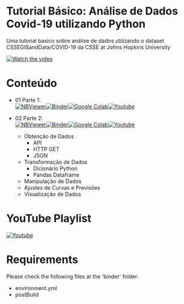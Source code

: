 # Tutorial Básico: Análise de Dados Covid-19 utilizando Python

Uma tutorial basico sobre análise de dados utilizando o dataset CSSEGISandData/COVID-19 da CSSE at Johns Hopkins University

[![Watch the video](https://img.youtube.com/vi/01LaW4ZyoFU/maxresdefault.jpg)](https://www.youtube.com/playlist?list=PL6QnpHKwdPYisDOle7GiieEgKa6gcZBSi)

# Conteúdo
- 01 Parte 1: <br>
[![NBViewer](https://badgen.net/badge/Launch/on%20NBViewer/blue?icon=terminal)](https://nbviewer.jupyter.org/github/GuitarsAI/Covid19/blob/master/CoronaData.ipynb)[![Binder](https://mybinder.org/badge_logo.svg)](https://mybinder.org/v2/gh/GuitarsAI/Covid19/master?filepath=CoronaData.ipynb)[![Google Colab](https://badgen.net/badge/Launch/on%20Google%20Colab/black?icon=terminal)](https://colab.research.google.com/github/GuitarsAI/Covid19/blob/master/CoronaData.ipynb)[![Youtube](https://badgen.net/badge/Launch/on%20YouTube/red?icon=terminal)](https://youtu.be/01LaW4ZyoFU)

- 02 Parte 2: <br>
[![NBViewer](https://badgen.net/badge/Launch/on%20NBViewer/blue?icon=terminal)](https://nbviewer.jupyter.org/github/GuitarsAI/Covid19/blob/master/CoronaData_Part2.ipynb)[![Binder](https://mybinder.org/badge_logo.svg)](https://mybinder.org/v2/gh/GuitarsAI/Covid19/master?filepath=CoronaData_Part2.ipynb)[![Google Colab](https://badgen.net/badge/Launch/on%20Google%20Colab/black?icon=terminal)](https://colab.research.google.com/github/GuitarsAI/Covid19/blob/master/CoronaData_Part2.ipynb)[![Youtube](https://badgen.net/badge/Launch/on%20YouTube/red?icon=terminal)](https://youtu.be/6isr3mEpu44)
  - Obtenção de Dados
      - API
      - HTTP GET
      - JSON
  - Transformação de Dados
      - Dicionário Python
      - Pandas Dataframe
  - Manipulação de Dados
  - Ajustes de Curvas e Previsões
  - Visualização de Dados
    
  
 # YouTube Playlist
 [![Youtube](https://badgen.net/badge/Launch/on%20YouTube/red?icon=terminal)](https://www.youtube.com/playlist?list=PL6QnpHKwdPYjbDezYkAE-sAQ5MOpYeqM6)
 
# Requirements
Please check the following files at the 'binder' folder:
  - environment.yml
  - postBuild
  
